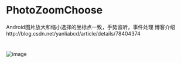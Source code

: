 # PhotoZoomChoose
Android图片放大和缩小选择的坐标点一致，手势监听，事件处理
博客介绍http://blog.csdn.net/yanliabcd/article/details/78404374
#
![image](https://github.com/604982372/PhotoZoomChoose/blob/master/11301.gif?raw=true)
